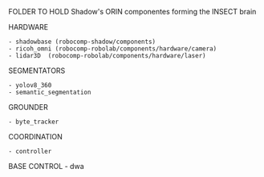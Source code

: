 
FOLDER TO HOLD Shadow's ORIN componentes forming the INSECT brain

HARDWARE

    - shadowbase (robocomp-shadow/components)
    - ricoh_omni (robocomp-robolab/components/hardware/camera)
    - lidar3D  (robocomp-robolab/components/hardware/laser)

SEGMENTATORS

    - yolov8_360
    - semantic_segmentation

GROUNDER

    - byte_tracker

COORDINATION

    - controller

BASE CONTROL
    - dwa